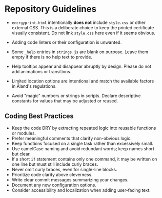 # Repository Guidelines

- `energyprint.html` intentionally **does not** include `style.css` or other
  external CSS. This is a deliberate choice to keep the printed certificate
  visually consistent. Do not link `style.css` here even if it seems obvious.

- Adding code linters or their configuration is unwanted.

- Some `_help` entries in `strings.js` are blank on purpose. Leave them empty if
  there is no help text to provide.

- Help tooltips appear and disappear abruptly by design. Please do not add
  animations or transitions.
- Limited location options are intentional and match the available factors in Åland's regulations.

- Avoid "magic" numbers or strings in scripts. Declare descriptive constants for values that may be adjusted or reused.

## Coding Best Practices

- Keep the code DRY by extracting repeated logic into reusable functions or modules.
- Prefer meaningful comments that clarify non-obvious logic.
- Keep functions focused on a single task rather than excessively small.
- Use camelCase naming and avoid redundant words; keep names short but clear.
- If a short `if` statement contains only one command, it may be written on one line but must still include curly braces.
- Never omit curly braces, even for single-line blocks.
- Prioritize code clarity above cleverness.
- Write clear commit messages summarizing your changes.
- Document any new configuration options.
- Consider accessibility and localization when adding user-facing text.
